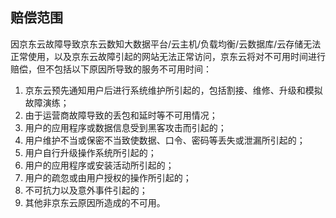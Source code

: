 ## 赔偿范围
因京东云故障导致京东云数知大数据平台/云主机/负载均衡/云数据库/云存储无法正常使用，以及京东云故障引起的网站无法正常访问，京东云将对不可用时间进行赔偿，但不包括以下原因所导致的服务不可用时间：

1. 京东云预先通知用户后进行系统维护所引起的，包括割接、维修、升级和模拟故障演练；
2. 由于运营商故障导致的丢包和延时等不可用情况；
3. 用户的应用程序或数据信息受到黑客攻击而引起的；
4. 用户维护不当或保密不当致使数据、口令、密码等丢失或泄漏所引起的；
5. 用户自行升级操作系统所引起的；
6. 用户的应用程序或安装活动所引起的；
7. 用户的疏忽或由用户授权的操作所引起的；
8. 不可抗力以及意外事件引起的；
9. 其他非京东云原因所造成的不可用。
